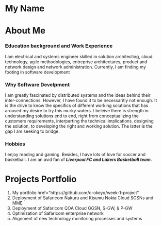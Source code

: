 # My Name

# About Me

### Education background and Work Experience

<p>I am electrical and systems engineer skilled in solution architecting, cloud technology, agile methodologies, entreprise architectures, product and network design and network administration. Currently, I am finding my footing in software development</p>

### Why Software Develpment

<p>I am greatly fascinated by distributed systems and the ideas behind their inter-connections. However, I have found it to be necessaritly not enough. It is the drive to know the specifics of different working solutions that has aroused my desire to try this murky waters. I beleive there is strength in understanding solutions end to end, right from conceptualizing the customers requirements, interperting the technical implications, designing the solution, to developing the right and working solution. The latter is the gap I am seeking to bridge.</p>

### Hobbies

<p>I enjoy reading and gaming. Besides, I have lots of love for soccer and basketball. I am an avid fan of <strong><em> Liverpool FC and Lakers Basketball team.</em> </strong> </p>

# Projects Portfolio

<ol>
    <li>My portfolio  href="https://github.com/c-okeyo/week-1-project"</li>
    <li>Deployment of Safaricom Nakuru and Kisumu Nokia Cloud SGSNs and MME</li>
    <li>Deployment of Safaricom QOA Cloud GGSN, S-GW, & P-GW</li>
    <li>Optimization of Safaricom enterprise network</li>
    <li>Alignment of new technology monitoring processes and systems</li>
